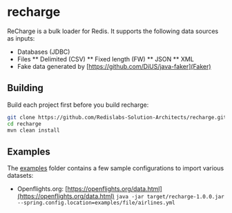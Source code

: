 # recharge
ReCharge is a bulk loader for Redis. It supports the following data sources as inputs:

* Databases (JDBC)
* Files
** Delimited (CSV)
** Fixed length (FW)
** JSON
** XML
* Fake data generated by [https://github.com/DiUS/java-faker](Faker)

## Building
Build each project first before you build recharge:
```bash
git clone https://github.com/Redislabs-Solution-Architects/recharge.git
cd recharge
mvn clean install
```

## Examples
The [examples](./examples) folder contains a few sample configurations to import various datasets:

* Openflights.org: [https://openflights.org/data.html](https://openflights.org/data.html)
`java -jar target/recharge-1.0.0.jar --spring.config.location=examples/file/airlines.yml`
